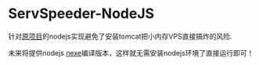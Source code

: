 # ServSpeeder-NodeJS
针对[原项目](https://github.com/ruterfu/ServerSpeeder-AutoInstaller)的nodejs实现避免了安装tomcat把小内存VPS直接搞炸的风险.

未来将提供nodejs [nexe](https://github.com/jaredallard/nexe)编译版本，这样就无需安装nodejs环境了直接运行即可！

